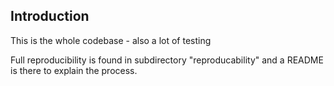 ## Introduction
This is the whole codebase - also a lot of testing

Full reproducibility is found in subdirectory "reproducability" and a README is there to explain the process.
